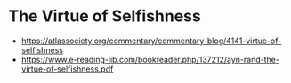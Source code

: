 # The Virtue of Selfishness
- https://atlassociety.org/commentary/commentary-blog/4141-virtue-of-selfishness
- https://www.e-reading-lib.com/bookreader.php/137212/ayn-rand-the-virtue-of-selfishness.pdf
